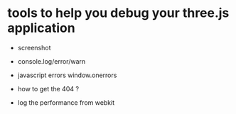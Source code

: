 tools to help you debug your three.js application
=================================================
* screenshot
* console.log/error/warn
* javascript errors window.onerrors


* how to get the 404 ?
* log the performance from webkit

